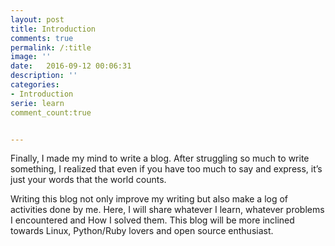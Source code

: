 ```yaml
---
layout: post
title: Introduction
comments: true
permalink: /:title
image: ''
date:   2016-09-12 00:06:31
description: ''
categories:
- Introduction
serie: learn
comment_count:true


---
```


   Finally, I made my mind to write a blog. After struggling so much to write something, I realized that even if you have too much to say and express, it’s just your words that the world counts.

   Writing this blog not only improve my writing but also make a log of activities done by me. Here, I will share whatever I learn, whatever problems I encountered and How I solved them. This blog will be more inclined towards Linux, Python/Ruby lovers and open source enthusiast. 
